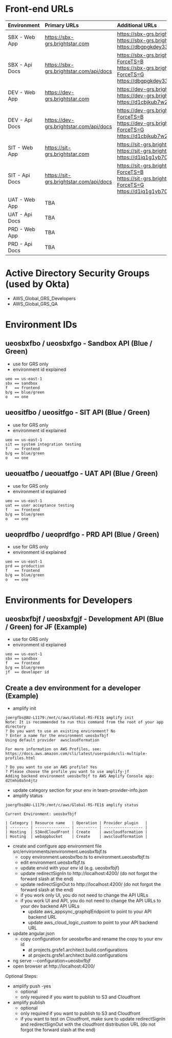 # Front-end URLs

| Environment | Primary URLs | Additional URLs | Notes |  
|:----------|:------------|:-----------|:----------|
| SBX - Web App  | https://sbx-grs.brightstar.com          | https://sbx-grs.brightstar.com/?ForceTS=B<br/>https://sbx-grs.brightstar.com/?ForceTS=G<br/>https://dbgpgkdey33x2.cloudfront.net |  |
| SBX - Api Docs | https://sbx-grs.brightstar.com/api/docs | https://sbx-grs.brightstar.com/api/docs?ForceTS=B<br/>https://sbx-grs.brightstar.com/api/docs?ForceTS=G<br/>https://dbgpgkdey33x2.cloudfront.net/api/docs |  |
| DEV - Web App  | https://dev-grs.brightstar.com          | https://dev-grs.brightstar.com/?ForceTS=B<br/>https://dev-grs.brightstar.com/?ForceTS=G<br/>https://d1cbjkub7w219z.cloudfront.net           |  |
| DEV - Api Docs | https://dev-grs.brightstar.com/api/docs | https://dev-grs.brightstar.com/api/docs?ForceTS=B<br/>https://dev-grs.brightstar.com/api/docs?ForceTS=G<br/>https://d1cbjkub7w219z.cloudfront.net/api/docs |  |           |  |
| SIT - Web App  | https://sit-grs.brightstar.com          | https://sit-grs.brightstar.com/?ForceTS=B<br/>https://sit-grs.brightstar.com/?ForceTS=G<br/>https://d1iq1g1yb70qi9.cloudfront.net |  |
| SIT - Api Docs | https://sit-grs.brightstar.com/api/docs | https://sit-grs.brightstar.com/api/docs?ForceTS=B<br/>https://sit-grs.brightstar.com/api/docs?ForceTS=G<br/>https://d1iq1g1yb70qi9.cloudfront.net/api/docs |  |
| UAT - Web App  | TBA          |            |  |
| UAT - Api Docs | TBA          |            |  |
| PRD - Web App  | TBA          |            |  |
| PRD - Api Docs | TBA          |            |  |


# Active Directory Security Groups (used by Okta)
- AWS_Global_GRS_Developers
- AWS_Global_GRS_QA

# Environment IDs

## ueosbxfbo / ueosbxfgo - Sandbox API (Blue / Green)
- use for GRS only
- environment id explained
```
ueo == us-east-1
sbx == sandbox
f   == frontend
b/g == blue/green
o   == one
```

## ueositfbo / ueositfgo - SIT API (Blue / Green)
- use for GRS only
- environment id explained
```
ueo == us-east-1
sit == system integration testing
f   == frontend
b/g == blue/green
o   == one
```

## ueouatfbo / ueouatfgo - UAT API (Blue / Green)
- use for GRS only
- environment id explained
```
ueo == us-east-1
uat == user acceptance testing
f   == frontend
b/g == blue/green
o   == one
```

## ueoprdfbo / ueoprdfgo - PRD API (Blue / Green)
- use for GRS only
- environment id explained
```
ueo == us-east-1
prd == production
f   == frontend
b/g == blue/green
o   == one
```

# Environments for Developers 

## ueosbxfbjf / ueosbxfgjf - Development API (Blue / Green) for JF (Example)
- use for GRS only
- environment id explained
```
ueo == us-east-1
sbx == sandbox
f   == frontend
b/g == blue/green
jf  == developer id
```

## Create a dev environment for a developer (Example)
- amplify init
```
joergfbs@AU-L1179:/mnt/c/aws/Global-RS-FE1$ amplify init
Note: It is recommended to run this command from the root of your app directory
? Do you want to use an existing environment? No
? Enter a name for the environment ueosbxfbjf
Using default provider  awscloudformation

For more information on AWS Profiles, see:
https://docs.aws.amazon.com/cli/latest/userguide/cli-multiple-profiles.html

? Do you want to use an AWS profile? Yes
? Please choose the profile you want to use amplify-jf
Adding backend environment ueosbxfbjf to AWS Amplify Console app: d2tmho0a5n4jtz
```
- update category section for your env in team-provider-info.json
- amplify status
```
joergfbs@AU-L1179:/mnt/c/aws/Global-RS-FE1$ amplify status

Current Environment: ueosbxfbjf

| Category | Resource name   | Operation | Provider plugin   |
| -------- | --------------- | --------- | ----------------- |
| Hosting  | S3AndCloudFront | Create    | awscloudformation |
| Hosting  | webappbucket    | Create    | awscloudformation |
```
- create and configure app environment file src/environments/environment.ueosbxfbjf.ts
  - copy environment.ueosbxfbo.ts to environment.ueosbxfbjf.ts
  - edit environment.ueosbxfbjf.ts
  - update envid with your env id (e.g. ueosbxfbjf)
  - update redirectSignIn to http://localhost:4200/ (do not forgot the forward slash at the end)
  - update redirectSignOut to http://localhost:4200/ (do not forgot the forward slash at the end)
  - if you work only UI, you do not need to change the API URLs
  - if you work UI and API, you do not need to change the API URLs to your dev backend API URLs
    - update aws_appsync_graphqlEndpoint to point to your API backend URL
    - update aws_cloud_logic_custom to point to your API backend URL
- update angular.json
  - copy configuration for ueosbxfbo and rename the copy to your env id
    - at projects.grsfe1.architect.build.configurations
    - at projects.grsfe1.architect.build.configurations
- ng serve --configuration=ueosbxfbjf
- open browser at http://localhost:4200/

Optional Steps:
- amplify push -yes
  - optional
  - only required if you want to publish to S3 and Cloudfront
- amplify publish
  - optional
  - only required if you want to publish to S3 and Cloudfront
  - if you want to test on Cloudfront, make sure to update redirectSignIn and redirectSignOut with the cloudfront distribution URL (do not forgot the forward slash at the end)
